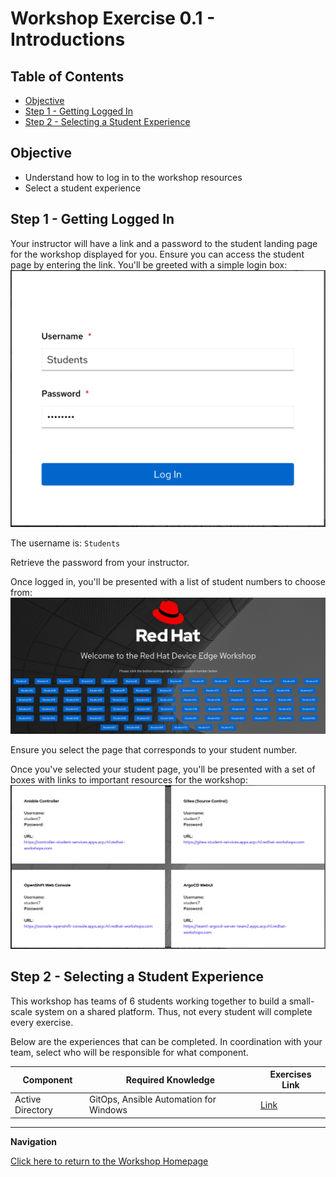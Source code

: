 # Workshop Exercise 0.1 - Introductions

## Table of Contents

* [Objective](#objective)
* [Step 1 - Getting Logged In](#step-1---getting-logged-in)
* [Step 2 - Selecting a Student Experience](#step-2---selecting-a-student-experience)

## Objective

* Understand how to log in to the workshop resources
* Select a student experience

## Step 1 - Getting Logged In
Your instructor will have a link and a password to the student landing page for the workshop displayed for you. Ensure you can access the student page by entering the link. You'll be greeted with a simple login box:
![Student Page Login](./.images/student-page-login.png)

The username is: `Students`

Retrieve the password from your instructor.

Once logged in, you'll be presented with a list of student numbers to choose from:
![Student Numbers](./.images/student-page-student-selection.png)

Ensure you select the page that corresponds to your student number.

Once you've selected your student page, you'll be presented with a set of boxes with links to important resources for the workshop:
![Student Links](./.images/student-page-links-fixed.png)

## Step 2 - Selecting a Student Experience
This workshop has teams of 6 students working together to build a small-scale system on a shared platform. Thus, not every student will complete every exercise.

Below are the experiences that can be completed. In coordination with your team, select who will be responsible for what component.

| Component | Required Knowledge | Exercises Link |
| --- | --- | --- |
| Active Directory | GitOps, Ansible Automation for Windows | [Link](../active-directory/1.1-initializing-chart/README.md) |


---
**Navigation**

[Click here to return to the Workshop Homepage](../README.md)
